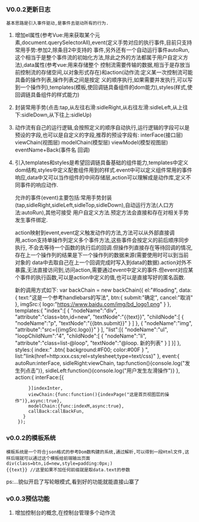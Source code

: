 ### V0.0.2更新日志

    基本思路是引入事件驱动,是事件去驱动所有的行为.
    
1. 增加el属性(参考Vue:用来获取某个元素,document.querySelectorAll),event(定义手势对应的执行事件,目前只支持常用手势:参加2,除条目2中支持的
    事件,另外还有一个自动运行事件autoRun,这个相当于是整个事件流的初始化方法,除此之外的方法都属于用户自定义方法),data属性(参考vue:用来存储整个
    控制流需要传输的数据,相当于是存放当前控制流的存储空间,以对象形式存在)和action(动作流:定义某一次控制流可能具备的操作列表,操作列表之间是按定
    义的顺序执行,如果需要并发执行,可以写到一个操作列),templates(模板,使回调链具备组件的dom能力),styles(样式,使回调链具备组件的样式能力)
2. 封装常用手势(点击:tap,从左往右滑:sidleRight,从右往左滑:sidleLeft,从上往下:sidleDown,从下往上:sidleUp)
3. 动作流有自己的运行逻辑,会按照定义的顺序自动执行,运行逻辑的字段可以是预设的字段,也可以是自定义的字段,推荐的预设字段有:
    interFace(接口层)
    viewChain(视图层)
    modelChain(模型层)
    viewModel(模型视图层)
    eventName+Back(事件名 回调)
4. 引入templates和styles是希望回调链具备基础的组件能力,templates中定义dom结构,styles中定义配套组件用到的样式.event中可以定义组件常用的事件
   响应,data中又可以当作组件的中间存储层,action可以理解成是动作库,定义不同事件的响应动作.

   允许的事件(event)主要包括:常用手势封装(tap,sidleRight,sidleLeft,sidleTop,sidleDown),自动运行方法(人口方法:autoRun),其他可接受
   用户自定义方法.预定方法会直接和存在对相关手势发生事件绑定.
    
   action映射到event,event定义触发动作的方法,方法可以从外部直接调用,action支持单操作列定义多个事件方法,这些事件会按定义的前后顺序同步执行,
   不会去等待一个函数的执行后的回调.但操作列直接存在等待回调的情况,存在上一个操作列的结果是下一个操作列的数据来源(需要使用时可以到当前对象的
   data中去取自己在上一个回调完成时写入到data的数据).action对外不暴露,无法直接访问到,访问action,需要通过event中定义的事件.但event对应某
   个事件的执行函数,可以是action中定义的值,也可以是直接写好的匿名函数.
    
    新的调用方式如下:
        var backChain = new backChain({
          el:"#loading",
          data:{
            text:"这是一个参考handlebars的写法",
            btn:{
              submit:"确定",
              cancel:"取消"          
            },
            imgSrc:{
              logo:"https://www.baidu.com/img/bd_logo1.png"
            }
          },
          templates:{
           "index":[
               {
                   "nodeName":"div",
                   "attribute":"class=btn,id=new",
                   "textNode":"{{text}}",
                   "childNode":[
                       {
                           "nodeName":"p",
                           "textNode":"{{btn.submit}}"
                       }
                   ]
               },
               {
                   "nodeName":"img",
                   "attribute":"src={{imgSrc.logo}}"
               }
           ],
           "list":[{
               "nodeName":"ul",
               "loopChildNum":"4",
               "childNode":[
                   {
                       "nodeName":"li",
                       "attribute":"class=list-@loop",
                       "textNode":"@loop. 新的列表"
                   }
               ]
           }]
          },
          styles:{
            index:"
             .btn{
                background:#F00;
                color:#00F
             }
            ",
            list:"link(href=http:xxx.css;rel=stylesheet;type=text/css)"
          },
          event:{
            autoRun:interFace,
            sidleRight:viewChain,
            tap:function(){console.log("发生列点击")},
            sidleLeft:function(){console.log("用户发生左滑操作")}
          },
          action:{
            interFace:[{
            
            }]indexInter,
            viewChain:{func:function(){indexPage("这是首页视图层的操作")},async:true},
            modelChain:{func:indexM,async:true},
            callBack:callBackFun,
          }
        });
### v0.0.2的模板系统
    模板系统是一个符合json格式的参考Dom数构建的系统,通过解析,可以得到一段Html文件,这样后端就可以通过这个模板给前端输出页面
    div(class=btn,id=new,style=padding:0px;)
    {{text}} //这里如果不加任何前缀就是取data.text的参数
    

ps:...貌似开启了写轮眼模式,看到好的功能就能直接山寨了

### v0.0.3预估功能
1. 增加控制台的概念,在控制台管理多个动作流